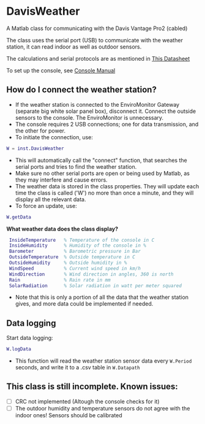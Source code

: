 # DavisWeather
A Matlab class for communicating with the Davis Vantage Pro2 (cabled)

The class uses the serial port (USB) to communicate with the weather station, it can read indoor as well as outdoor sensors.

The calculations and serial protocols are as mentioned in [This Datasheet](https://cdn.shopify.com/s/files/1/0515/5992/3873/files/VantageSerialProtocolDocs_v261.pdf?v=1614399559)

To set up the console, see [Console Manual](https://cdn.shopify.com/s/files/1/0515/5992/3873/files/07395.234_Manual_VP2__RevZ_web.pdf?v=1647548782)

## How do I connect the weather station?
- If the weather station is connected to the EnviroMonitor Gateway (separate big white solar panel box), disconnect it. Connect the outside sensors to the console. The EnviroMonitor is unnecessary.
- The console requires 2 USB connections; one for data transmission, and the other for power.
- To initiate the connection, use:
```matlab
W = inst.DavisWeather
```
- This will automatically call the "connect" function, that searches the serial ports and tries to find the weather station.
- Make sure no other serial ports are open or being used by Matlab, as they may interfere and cause errors.
- The weather data is stored in the class properties. They will update each time the class is called ('W') no more than once a minute, and they will display all the relevant data.
- To force an update, use: 
```matlab
W.getData
```

**What weather data does the class display?**
```matlab
 InsideTemperature   % Temperature of the console in C
 InsideHumidity      % Humidity of the console in %
 Barometer           % Barometric pressure in Bar
 OutsideTemperature  % Outside temperature in C
 OutsideHumidity     % Outside humidity in %
 WindSpeed           % Current wind speed in km/h
 WindDirection       % Wind direction in angles, 360 is north
 Rain                % Rain rate in mm
 SolarRadiation      % Solar radiation in watt per meter squared
 ```
- Note that this is only a portion of all the data that the weather station gives, and more data could be implemented if needed.

## Data logging
Start data logging:
```matlab
W.logData
```
- This function will read the weather station sensor data every ```W.Period``` seconds, and write it to a .csv table in ```W.Datapath```


## This class is still incomplete. Known issues:
- [ ] CRC not implemented (Altough the console checks for it)
- [ ] The outdoor humidity and temperature sensors do not agree with the indoor ones! Sensors should be calibrated
